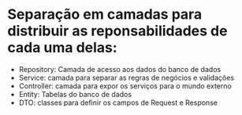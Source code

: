 
# Separação em camadas para distribuir as reponsabilidades de cada uma delas:
- Repository: Camada de acesso aos dados do banco de dados
- Service: camada para separar as regras de negócios e validações
- Controller: camada para expor os serviços para o mundo externo
- Entity: Tabelas do banco de dados
- DTO: classes para definir os campos de Request e Response
